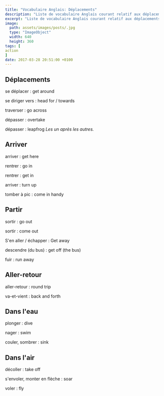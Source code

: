 ```yaml
---
title: "Vocabulaire Anglais: Déplacements"
description: "Liste de vocabulaire Anglais courant relatif aux déplacements."
excerpt: "Liste de vocabulaire Anglais courant relatif aux déplacements."
image:
  path: assets/images/posts/.jpg
  type: "ImageObject"
  width: 640
  height: 360
tags: [
action
]
date: 2017-03-28 20:51:00 +0100
---
```


## Déplacements

se déplacer
: get around

se diriger vers
: head for / towards

traverser
: go across

dépasser
: overtake

dépasser
: leapfrog
*Les un après les autres.*


## Arriver

arriver
: get here

rentrer
: go in

rentrer
: get in

arriver
: turn up

tomber à pic
: come in handy


## Partir

sortir
: go out

sortir
: come out

S'en aller / échapper
: Get away

descendre (du bus)
: get off (the bus)

fuir
: run away


## Aller-retour

aller-retour
: round trip

va-et-vient
: back and forth


## Dans l'eau

plonger
: dive

nager
: swim

couler, sombrer
: sink


## Dans l'air

décoller
: take off

s'envoler, monter en flèche
: soar

voler
: fly
